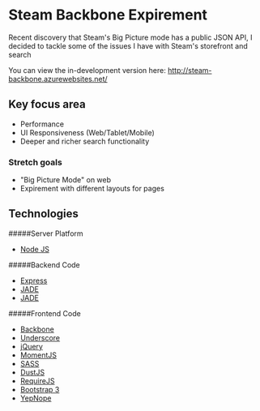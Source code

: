 Steam Backbone Expirement
=========================

Recent discovery that Steam's Big Picture mode has a public JSON API, I decided to tackle some of the issues I have with Steam's storefront and search

You can view the in-development version here: http://steam-backbone.azurewebsites.net/

## Key focus area
* Performance
* UI Responsiveness (Web/Tablet/Mobile)
* Deeper and richer search functionality

### Stretch goals
* "Big Picture Mode" on web
* Expirement with different layouts for pages
 
## Technologies

#####Server Platform
* [Node JS](http://nodejs.org/)
 
#####Backend Code
* [Express](http://expressjs.com/)
* [JADE]()
* [JADE]()

#####Frontend Code
* [Backbone](http://backbonejs.org/)
* [Underscore](http://underscorejs.org/)
* [jQuery](http://jquery.com/)
* [MomentJS](http://momentjs.com/)
* [SASS](http://sass-lang.com/)
* [DustJS](http://akdubya.github.io/dustjs/)
* [RequireJS](http://requirejs.org/)
* [Bootstrap 3](http://getbootstrap.com/)
* [YepNope](http://yepnopejs.com/)
